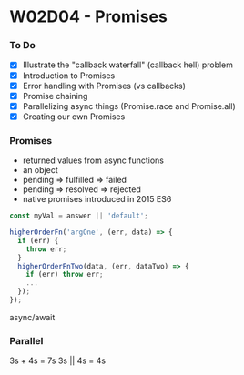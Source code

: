 # W02D04 - Promises

### To Do
- [x] Illustrate the "callback waterfall" (callback hell) problem
- [x] Introduction to Promises
- [x] Error handling with Promises (vs callbacks)
- [x] Promise chaining
- [x] Parallelizing async things (Promise.race and Promise.all)
- [x] Creating our own Promises

### Promises
* returned values from async functions
* an object
* pending => fulfilled => failed
* pending => resolved => rejected
* native promises introduced in 2015 ES6

```js
const myVal = answer || 'default';
```

```js
higherOrderFn('argOne', (err, data) => {
  if (err) {
    throw err;
  }
  higherOrderFnTwo(data, (err, dataTwo) => {
    if (err) throw err;
    ...
  });
});

```
async/await

### Parallel
3s + 4s = 7s
3s || 4s = 4s
















#
